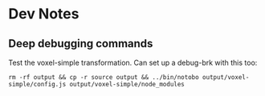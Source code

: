 # Dev Notes

## Deep debugging commands

Test the voxel-simple transformation. Can set up a debug-brk with this too:

    rm -rf output && cp -r source output && ../bin/notobo output/voxel-simple/config.js output/voxel-simple/node_modules
